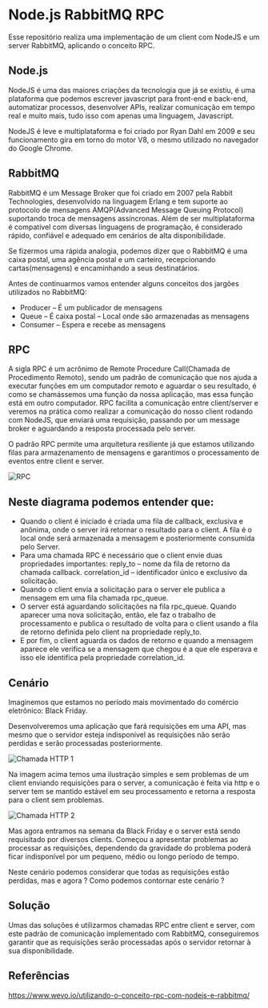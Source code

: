 # Node.js RabbitMQ RPC
Esse repositório realiza uma implementação de um client com NodeJS e um server RabbitMQ, aplicando o conceito RPC.

## Node.js
NodeJS é uma das maiores criações da tecnologia que já se existiu, é uma plataforma que podemos escrever javascript para front-end e back-end, automatizar processos, desenvolver APIs, realizar comunicação em tempo real e muito mais, tudo isso com apenas uma linguagem, Javascript.

NodeJS é leve e multiplataforma e foi criado por Ryan Dahl em 2009 e seu funcionamento gira em torno do motor V8, o mesmo utilizado no navegador do Google Chrome.

## RabbitMQ
RabbitMQ é um Message Broker que foi criado em 2007 pela Rabbit Technologies, desenvolvido na linguagem Erlang e tem suporte ao protocolo de mensagens AMQP(Advanced Message Queuing Protocol) suportando troca de mensagens assíncronas. Além de ser multiplataforma é compatível com diversas linguagens de programação, é considerado rápido, confiável e adequado em cenários de alta disponibilidade.

Se fizermos uma rápida analogia, podemos dizer que o RabbitMQ é uma caixa postal, uma agência postal e um carteiro, recepcionando cartas(mensagens) e encaminhando a seus destinatários.

Antes de continuarmos vamos entender alguns conceitos dos jargões utilizados no RabbitMQ:

* Producer – É um publicador de mensagens
* Queue – É caixa postal – Local onde são armazenadas as mensagens
* Consumer – Espera e recebe as mensagens

## RPC
A sigla RPC é um acrônimo de Remote Procedure Call(Chamada de Procedimento Remoto), sendo um padrão de comunicação que nos ajuda a executar funções em um computador remoto e aguardar o seu resultado, é como se chamássemos uma função da nossa aplicação, mas essa função está em outro computador. RPC facilita a comunicação entre client/server e veremos na prática como realizar a comunicação do nosso client rodando com NodeJS, que enviará uma requisição, passando por um message broker e aguardando a resposta processada pelo server.

O padrão RPC permite uma arquitetura resiliente já que estamos utilizando filas para armazenamento de mensagens e garantimos o processamento de eventos entre client e server.

![RPC](https://lh6.googleusercontent.com/_JvqVGQx6mSv6k-Bj1HSZ8541U8fdQrZwkHov957MywJpT4GAvip56pgFIqtNkOqVcJ7jgxMlydUhJLqZnNMqZ-Zp8A1p6x5NgTAkb5fyKksX5QZtz7GACh6X2JVJz_GPBmaEeq- "RPC")

## Neste diagrama podemos entender que:

* Quando o client é iniciado é criada uma fila de callback, exclusiva e anônima, onde o server irá retornar o resultado para o client. A fila é o local onde será armazenada a mensagem e posteriormente consumida pelo Server.
* Para uma chamada RPC é necessário que o client envie duas propriedades importantes:
reply_to – nome da fila de retorno da chamada callback.
correlation_id – identificador único e exclusivo da solicitação.
* Quando o client envia a solicitação para o server ele publica a mensagem em uma fila chamada rpc_queue.
* O server está aguardando solicitações na fila rpc_queue. Quando aparecer uma nova solicitação, então, ele faz o trabalho de processamento e publica o resultado de volta para o client usando a fila de retorno definida pelo client na propriedade reply_to.
* E por fim, o client aguarda os dados de retorno e quando a mensagem aparece ele verifica se a mensagem que chegou é a que ele esperava e isso ele identifica pela propriedade correlation_id.

## Cenário
Imaginemos que estamos no período mais movimentado do comércio eletrônico: Black Friday.

Desenvolveremos uma aplicação que fará requisições em uma API, mas mesmo que o servidor esteja indisponível as requisições não serão perdidas e serão processadas posteriormente.

![Chamada HTTP 1](https://lh5.googleusercontent.com/Rxhwair_N96VX-n2208k9_kuoZ21Q83EaNzrhtYdxpmPRGb8NBGbBA1n3xaKWgW04hsjPj3hQE63Da6o84up9D7IXhOLTDXs0pDv9L12biBAlN1PpIKxF1rjegZwhfMifJiAPTrm "Chamada HTTP 1")

Na imagem acima temos uma ilustração simples e sem problemas de um client enviando requisições para o server, a comunicação é feita via http e o server tem se mantido estável em seu processamento e retorna a resposta para o client sem problemas.

![Chamada HTTP 2](https://lh6.googleusercontent.com/HyOLXIhQXhn5R6m3JkdAjdpd9dkBt0q_SDDkGaFqTAc-AgLsultO_HHkwMZ_IgBcru6nrf8gqQKwrQwJ0LmeH2LPxnQLIFf0CBx3kWfS4r6T7Enm4SKdsG5GMZ5MoljfmFayeV7z "Chamada HTTP 2")

Mas agora entramos na semana da Black Friday e o server está sendo requisitado por diversos clients. Começou a apresentar problemas ao processar as requisições, dependendo da gravidade do problema poderá ficar indisponível por um pequeno, médio ou longo período de tempo.

Neste cenário podemos considerar que todas as requisições estão perdidas, mas e agora ? Como podemos contornar este cenário ?

## Solução
Umas das soluções é utilizarmos chamadas RPC entre client e server, com este padrão de comunicação implementado com RabbitMQ, conseguiremos garantir que as requisições serão processadas após o servidor retornar à sua disponibilidade.

## Referências
https://www.wevo.io/utilizando-o-conceito-rpc-com-nodejs-e-rabbitmq/